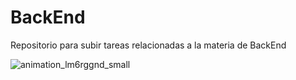# BackEnd
Repositorio para subir tareas relacionadas a la materia de BackEnd

![animation_lm6rggnd_small](https://github.com/MiguelVazquez2003/BackEnd/assets/111162565/912f9760-2b27-4a34-9391-9ec67030a209)
